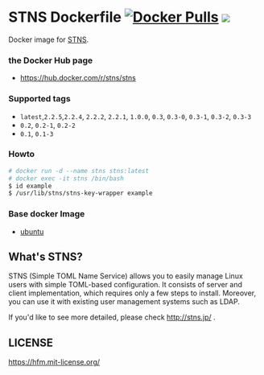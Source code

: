 STNS Dockerfile [![Docker Pulls](https://img.shields.io/docker/pulls/stns/stns.svg?maxAge=2592000?style=flat-square)](https://hub.docker.com/r/stns/stns/) [![](https://images.microbadger.com/badges/image/stns/stns.svg)](https://microbadger.com/images/stns/stns "Get your own image badge on microbadger.com")
===

Docker image for [STNS](https://github.com/STNS/STNS).

### the Docker Hub page

- https://hub.docker.com/r/stns/stns

### Supported tags

- `latest`,`2.2.5`,`2.2.4`, `2.2.2`, `2.2.1`, `1.0.0`, `0.3`, `0.3-0`, `0.3-1`, `0.3-2`, `0.3-3`
- `0.2`, `0.2-1`, `0.2-2`
- `0.1`, `0.1-3`

### Howto
```bash
# docker run -d --name stns stns:latest
# docker exec -it stns /bin/bash
$ id example
$ /usr/lib/stns/stns-key-wrapper example
```

### Base docker Image

- [ubuntu](https://hub.docker.com/_/ubuntu/)

What's STNS?
---

STNS (Simple TOML Name Service) allows you to easily manage Linux users with simple TOML-based configuration. It consists of server and client implementation, which requires only a few steps to install. Moreover, you can use it with existing user management systems such as LDAP.

If you'd like to see more detailed, please check http://stns.jp/ .

LICENSE
---

https://hfm.mit-license.org/
